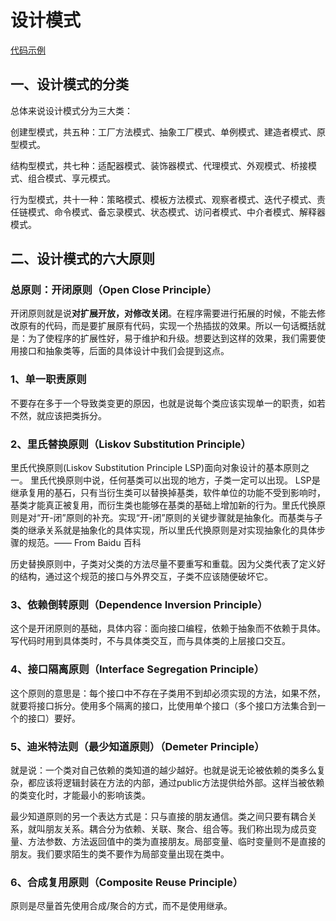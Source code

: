# 设计模式
[代码示例](https://github.com/ChaoAbner/design-pattern/tree/master/src/main/java/com/fosuchao)
## 一、设计模式的分类

总体来说设计模式分为三大类：

创建型模式，共五种：工厂方法模式、抽象工厂模式、单例模式、建造者模式、原型模式。

结构型模式，共七种：适配器模式、装饰器模式、代理模式、外观模式、桥接模式、组合模式、享元模式。

行为型模式，共十一种：策略模式、模板方法模式、观察者模式、迭代子模式、责任链模式、命令模式、备忘录模式、状态模式、访问者模式、中介者模式、解释器模式。


## **二、设计模式的六大原则**

### **总原则：开闭原则（Open Close Principle）**

开闭原则就是说**对扩展开放，对修改关闭**。在程序需要进行拓展的时候，不能去修改原有的代码，而是要扩展原有代码，实现一个热插拔的效果。所以一句话概括就是：为了使程序的扩展性好，易于维护和升级。想要达到这样的效果，我们需要使用接口和抽象类等，后面的具体设计中我们会提到这点。

### 1、单一职责原则

不要存在多于一个导致类变更的原因，也就是说每个类应该实现单一的职责，如若不然，就应该把类拆分。



### **2、里氏替换原则（Liskov Substitution Principle）**

里氏代换原则(Liskov Substitution Principle LSP)面向对象设计的基本原则之一。 里氏代换原则中说，任何基类可以出现的地方，子类一定可以出现。 LSP是继承复用的基石，只有当衍生类可以替换掉基类，软件单位的功能不受到影响时，基类才能真正被复用，而衍生类也能够在基类的基础上增加新的行为。里氏代换原则是对“开-闭”原则的补充。实现“开-闭”原则的关键步骤就是抽象化。而基类与子类的继承关系就是抽象化的具体实现，所以里氏代换原则是对实现抽象化的具体步骤的规范。—— From Baidu 百科

历史替换原则中，子类对父类的方法尽量不要重写和重载。因为父类代表了定义好的结构，通过这个规范的接口与外界交互，子类不应该随便破坏它。



### **3、依赖倒转原则（Dependence Inversion Principle）**

这个是开闭原则的基础，具体内容：面向接口编程，依赖于抽象而不依赖于具体。写代码时用到具体类时，不与具体类交互，而与具体类的上层接口交互。



### **4、接口隔离原则（Interface Segregation Principle）**

这个原则的意思是：每个接口中不存在子类用不到却必须实现的方法，如果不然，就要将接口拆分。使用多个隔离的接口，比使用单个接口（多个接口方法集合到一个的接口）要好。



### **5、迪米特法则（最少知道原则）（Demeter Principle）**

就是说：一个类对自己依赖的类知道的越少越好。也就是说无论被依赖的类多么复杂，都应该将逻辑封装在方法的内部，通过public方法提供给外部。这样当被依赖的类变化时，才能最小的影响该类。

最少知道原则的另一个表达方式是：只与直接的朋友通信。类之间只要有耦合关系，就叫朋友关系。耦合分为依赖、关联、聚合、组合等。我们称出现为成员变量、方法参数、方法返回值中的类为直接朋友。局部变量、临时变量则不是直接的朋友。我们要求陌生的类不要作为局部变量出现在类中。



### **6、合成复用原则（Composite Reuse Principle）**

原则是尽量首先使用合成/聚合的方式，而不是使用继承。